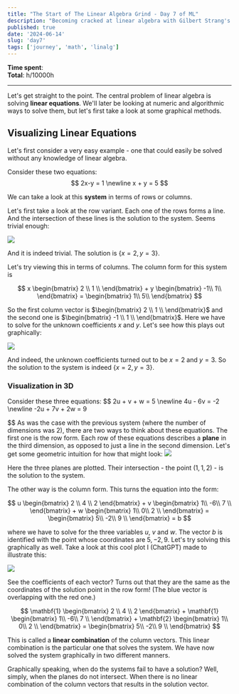 ```yaml
---
title: "The Start of The Linear Algebra Grind - Day 7 of ML"
description: "Becoming cracked at linear algebra with Gilbert Strang's book."
published: true
date: '2024-06-14'
slug: 'day7'
tags: ['journey', 'math', 'linalg']
---
```

<script>
    import Image from '$lib/components/Image.svelte';
</script>

**Time spent**: <br /> **Total**: h/10000h
___

Let's get straight to the point. The central problem of linear algebra is solving **linear equations**. We'll later be looking at numeric and algorithmic ways to solve them, but let's first take a look at some graphical methods.

## Visualizing Linear Equations

Let's first consider a very easy example - one that could easily be solved without any knowledge of linear algebra.

Consider these two equations:
$$
2x-y = 1 \newline
x + y = 5
$$

We can take a look at this **system** in terms of rows or columns.

Let's first take a look at the row variant. Each one of the rows forms a line. And the intersection of these lines is the solution to the system. Seems trivial enough:

<Image src="/images/posts/day7/sol-2d-lines.png" text="Solution to the system using lines. (Source: ChatGPT/matplotlib)" />

And it is indeed trivial. The solution is $\{x=2, y=3\}$.

Let's try viewing this in terms of columns. The column form for this system is

$$
x \begin{bmatrix}
           2 \\
           1 \\
         \end{bmatrix} + y \begin{bmatrix}
           -1\\
           1\\
         \end{bmatrix} =
         \begin{bmatrix}
           1\\
           5\\
         \end{bmatrix}
$$

So the first column vector is $\begin{bmatrix} 2 \\ 1 \\ \end{bmatrix}$ and the second one is $\begin{bmatrix} -1 \\ 1 \\ \end{bmatrix}$. Here we have to solve for the unknown coefficients $x$ and $y$. Let's see how this plays out graphically:

<Image src="/images/posts/day7/sol-2d-vectors.png" text="Solution to the system using column vectors. (Source: ChatGPT/matplotlib)" />

And indeed, the unknown coefficients turned out to be $x = 2$ and $y = 3$. So the solution to the system is indeed $\{x = 2, y = 3\}$.


### Visualization in 3D
Consider these three equations:
$$
2u + v + w = 5 \newline
4u - 6v = -2 \newline
-2u + 7v + 2w = 9

$$
As was the case with the previous system (where the number of dimensions was 2), there are two ways to think about these equations. The first one is the row form. Each row of these equations describes a **plane** in the third dimension, as opposed to just a line in the second dimension. Let's get some geometric intuition for how that might look:
<Image src="/images/posts/day7/sol-planes.png" text="Solution to the system using planes. (Source: ChatGPT/matplotlib)" />

Here the three planes are plotted. Their intersection - the point $(1, 1, 2)$ - is the solution to the system.

The other way is the column form. This turns the equation into the form:

$$
u \begin{bmatrix}
           2 \\
           4 \\
           2
         \end{bmatrix} + v \begin{bmatrix}
           1\\
           -6\\
            7 \\
         \end{bmatrix} +
         w \begin{bmatrix}
           1\\
           0\\
            2 \\
         \end{bmatrix} = \begin{bmatrix}
           5\\
           -2\\
            9 \\
         \end{bmatrix} = b
$$

where we have to solve for the three variables $u$, $v$ and $w$. The vector $b$ is identified with the point whose coordinates are $5, -2, 9$. Let's try solving this graphically as well. Take a look at this cool plot I (ChatGPT) made to illustrate this:

<Image src="/images/posts/day7/sol-vectors.png" text="Solution to the system using vectors. (Source: ChatGPT/matplotlib)" />

See the coefficients of each vector? Turns out that they are the same as the coordinates of the solution point in the row form! (The blue vector is overlapping with the red one.)

$$
\mathbf{1} \begin{bmatrix}
           2 \\
           4 \\
           2
         \end{bmatrix} + \mathbf{1} \begin{bmatrix}
           1\\
           -6\\
            7 \\
         \end{bmatrix} +
         \mathbf{2} \begin{bmatrix}
           1\\
           0\\
            2 \\
         \end{bmatrix} = \begin{bmatrix}
           5\\
           -2\\
            9 \\
         \end{bmatrix}
$$

This is called a **linear combination** of the column vectors. This linear combination is the particular one that solves the system. We have now solved the system graphically in two different manners.

Graphically speaking, when do the systems fail to have a solution? Well, simply, when the planes do not intersect. When there is no linear combination of the column vectors that results in the solution vector.
